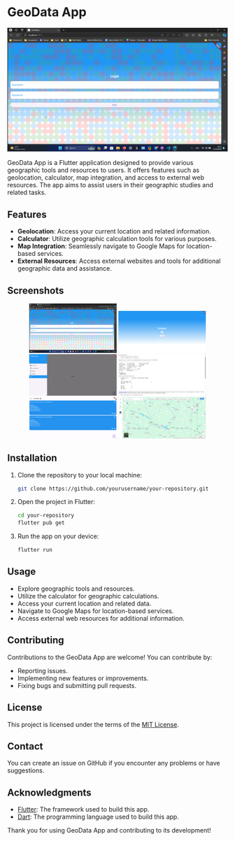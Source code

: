 # GeoData App
<p align="center">
    <img src="https://github.com/Exaster/GeoHelper/blob/main/screenshots/screenshot1.png" >
 
</p>
GeoData App is a Flutter application designed to provide various geographic tools and resources to users. It offers features such as geolocation, calculator, map integration, and access to external web resources. The app aims to assist users in their geographic studies and related tasks.

## Features

- **Geolocation**: Access your current location and related information.
- **Calculator**: Utilize geographic calculation tools for various purposes.
- **Map Integration**: Seamlessly navigate to Google Maps for location-based services.
- **External Resources**: Access external websites and tools for additional geographic data and assistance.

## Screenshots

<p align="center">
    <img src="https://github.com/Exaster/GeoHelper/blob/main/screenshots/screenshot1.png" width="200" alt="Screenshot 1">
    <img src="https://github.com/Exaster/GeoHelper/blob/main/screenshots/screenshot2.png" width="200" alt="Screenshot 2"> <br>
    <img src="https://github.com/Exaster/GeoHelper/blob/main/screenshots/screenshot3.png" width="200" alt="Screenshot 3">
    <img src="https://github.com/Exaster/GeoHelper/blob/main/screenshots/screenshot4.png" width="200" alt="Screenshot 4"> <br>
    <img src="https://github.com/Exaster/GeoHelper/blob/main/screenshots/screenshot5.png" width="200" alt="Screenshot 5">
    <img src="https://github.com/Exaster/GeoHelper/blob/main/screenshots/screenshot6.png" width="200" alt="Screenshot 6">
</p>


## Installation

1. Clone the repository to your local machine:

   ```bash
   git clone https://github.com/yourusername/your-repository.git
   ```

2. Open the project in Flutter:

   ```bash
   cd your-repository
   flutter pub get
   ```

3. Run the app on your device:

   ```bash
   flutter run
   ```

## Usage

- Explore geographic tools and resources.
- Utilize the calculator for geographic calculations.
- Access your current location and related data.
- Navigate to Google Maps for location-based services.
- Access external web resources for additional information.

## Contributing

Contributions to the GeoData App are welcome! You can contribute by:

- Reporting issues.
- Implementing new features or improvements.
- Fixing bugs and submitting pull requests.

## License

This project is licensed under the terms of the [MIT License](https://opensource.org/licenses/MIT).

## Contact

You can create an issue on GitHub if you encounter any problems or have suggestions.

## Acknowledgments

- [Flutter](https://flutter.dev): The framework used to build this app.
- [Dart](https://dart.dev/guides): The programming language used to build this app.

Thank you for using GeoData App and contributing to its development!

